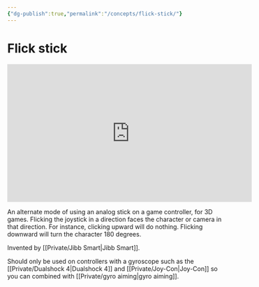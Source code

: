 ```yaml
---
{"dg-publish":true,"permalink":"/concepts/flick-stick/"}
---
```


# Flick stick

<iframe width="560" height="315" src="https://www.youtube.com/embed/aAEqPOlvdTQ?clip=UgkxdmkKgd4rPEBR3-TNRJgvQ9zG1pkTxuIF&amp;clipt=EI7cARj7vQI" title="YouTube video player" frameborder="0" allow="accelerometer; autoplay; clipboard-write; encrypted-media; gyroscope; picture-in-picture; web-share" allowfullscreen></iframe>

An alternate mode of using an analog stick on a game controller, for 3D games. Flicking the joystick in a direction faces the character or camera in that direction. For instance, clicking upward will do nothing. Flicking downward will turn the character 180 degrees.

Invented by [[Private/Jibb Smart\|Jibb Smart]].

Should only be used on controllers with a gyroscope such as the [[Private/Dualshock 4\|Dualshock 4]] and [[Private/Joy-Con\|Joy-Con]] so you can combined with [[Private/gyro aiming\|gyro aiming]]. 
